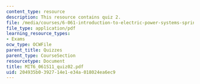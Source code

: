 ```yaml
---
content_type: resource
description: This resource contains quiz 2.
file: /media/courses/6-061-introduction-to-electric-power-systems-spring-2011/204935b0392714e1e34a018024ea6ec9_MIT6_061S11_quiz02.pdf
file_type: application/pdf
learning_resource_types:
- Exams
ocw_type: OCWFile
parent_title: Quizzes
parent_type: CourseSection
resourcetype: Document
title: MIT6_061S11_quiz02.pdf
uid: 204935b0-3927-14e1-e34a-018024ea6ec9
---
```

